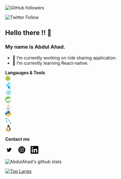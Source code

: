 

<img alt="GitHub followers" src="https://img.shields.io/github/followers/aiwithab?label=Followers&style=social">

![Twitter Follow](https://img.shields.io/twitter/follow/aiwithab?style=social)


## Hello there !! 👋
### My name is **Abdul Ahad**.

- 🔭 I’m currently working on ride sharing application.
- 🌱 I’m currently learning React-native.


**Langauges & Tools**
<code>
<img height="20" src="https://github.com/aiwithab/aiwithab/blob/master/icons/android.svg"></code>&nbsp;&nbsp;
<code>
<img height="20" src="https://github.com/aiwithab/aiwithab/blob/master/icons/flutter.svg"></code>&nbsp;&nbsp;
<code>
<img height="20" src="https://github.com/aiwithab/aiwithab/blob/master/icons/react.svg"></code>&nbsp;&nbsp;
<code>
<img height="20" src="https://github.com/aiwithab/aiwithab/blob/master/icons/spring.svg"></code>&nbsp;&nbsp;
<code>
<img height="20" src="https://github.com/aiwithab/aiwithab/blob/master/icons/java.svg"></code>&nbsp;&nbsp;
<code>
<img height="20" src="https://github.com/aiwithab/aiwithab/blob/master/icons/python.svg"></code>&nbsp;&nbsp;
<code>
<img height="20" src="https://github.com/aiwithab/aiwithab/blob/master/icons/mysql.svg"></code>&nbsp;&nbsp;
<code>
<img height="20" src="https://github.com/aiwithab/aiwithab/blob/master/icons/linux.svg"></code>&nbsp;&nbsp;


**Contact me**

<p align='left'>
<a href="https://twitter.com/aiwithab"><img height="25" src="https://github.com/aiwithab/aiwithab/blob/master/icons/twitter.png"></a>&nbsp;&nbsp;
<a href="https://www.instagram.com/aiwithab"><img height="25" src="https://github.com/aiwithab/aiwithab/blob/master/icons/instagram.png"></a>&nbsp;&nbsp;
<a href="https://www.linkedin.com/in/aiwithab"><img height="25" src="https://github.com/aiwithab/aiwithab/blob/master/icons/linedin.png"></a>&nbsp;&nbsp;
  
![AbdulAhad's github stats](https://github-readme-stats.vercel.app/api?username=aiwithab&show_icons=true&title_color=fff&icon_color=79ff97&text_color=9f9f9f&bg_color=151515)

[![Top Langs](https://github-readme-stats.vercel.app/api/top-langs/?username=aiwithab)](https://github.com/aiwithab/github-readme-stats)
